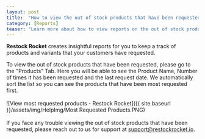 ```yaml
---
layout: post
title:  "How to view the out of stock products that have been requested?"
category: [Reports]
teaser: "Learn more about how to view reports on the out of stock products that your customers have requested"
---
```

**Restock Rocket** creates insightful reports for you to keep a track of products and variants that your customers have requested.

To view the out of stock products that have been requested, please go to the "Products" Tab. Here you will be able to see the Product Name, Number of times it has been requested and the last request date. We automatically sort the list so you can see the products that have been most requested first.
<br/>
<br/>
![View most requested products - Restock Rocket]({{ site.baseurl }}/assets/img/HelpImg/Most Requested Products.PNG)
<br/>
<br/>
If you face any trouble viewing the out of stock products that have been requested, please reach out to us for support at <a href="mailto:support@restockrocket.io">support@restockrocket.io</a>.
